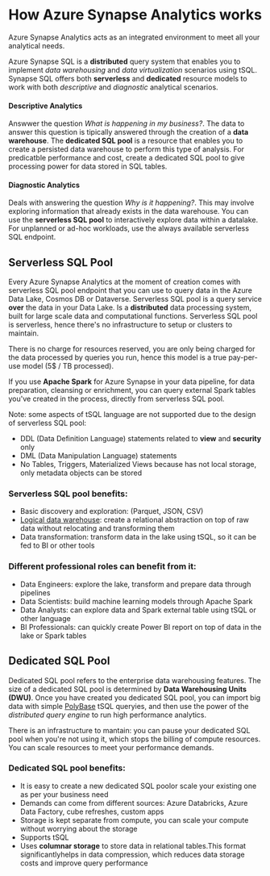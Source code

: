 # How Azure Synapse Analytics works
Azure Synapse Analytics acts as an integrated environment to meet all your analytical needs.

Azure Synapse SQL is a **distributed** query system that enables you to implement *data warehousing* and *data virtualization* scenarios using tSQL.
Synapse SQL offers both **serverless** and **dedicated** resource models to work with both *descriptive* and *diagnostic* analytical scenarios.

#### Descriptive Analytics
Answwer the question *What is happening in my business?*. The data to answer this question is tipically answered through the creation of a **data warehouse**. The **dedicated SQL pool** is a resource that enables you to create a persisted data warehouse to perform this type of analysis. For predicatble performance and cost, create a dedicated SQL pool to give processing power for data stored in SQL tables.

#### Diagnostic Analytics
Deals with answering the question *Why is it happening?*. This may involve exploring information that already exists in the data warehouse. You can use the **serverless SQL pool** to interactively explore data within a datalake. For unplanned or ad-hoc workloads, use the always available serverless SQL endpoint.

## Serverless SQL Pool
Every Azure Synapse Analytics at the moment of creation comes with serverless SQL pool endpoint that you can use to query data in the Azure Data Lake, Cosmos DB or Dataverse. Serverless SQL pool is a query service **over** the data in your Data Lake. Is a **distributed** data processing system, built for large scale data and computational functions. Serverless SQL pool is serverless, hence there's no infrastructure to setup or clusters to maintain.

There is no charge for resources reserved, you are only being charged for the data processed by queries you run, hence this model is a true pay-per-use model (5$ / TB processed).

If you use **Apache Spark** for Azure Synapse in your data pipeline, for data preparation, cleansing or enrichment, you can query external Spark tables you've created in the process, directly from serverless SQL pool.

Note: some aspects of tSQL language are not supported due to the design of serverless SQL pool:
 - DDL (Data Definition Language) statements related to **view** and **security** only
 - DML (Data Manipulation Language) statements
 - No Tables, Triggers, Materialized Views because has not local storage, only metadata objects can be stored

### Serverless SQL pool benefits:
 - Basic discovery and exploration: (Parquet, JSON, CSV)
 - [Logical data warehouse](https://docs.microsoft.com/en-us/azure/synapse-analytics/sql/tutorial-logical-data-warehouse): create a relational abstraction on top of raw data without relocating and transforming them
 - Data transformation: transform data in the lake using tSQL, so it can be fed to BI or other tools
 
### Different professional roles can benefit from it:
 - Data Engineers: explore the lake, transform and prepare data through pipelines
 - Data Scientists: build machine learning models through Apache Spark
 - Data Analysts: can explore data and Spark external table using tSQL or other language
 - BI Professionals: can quickly create Power BI report on top of data in the lake or Spark tables


## Dedicated SQL Pool
Dedicated SQL pool refers to the enterprise data warehousing features. The size of a dedicated SQL pool is determined by **Data Warehousing Units (DWU)**. Once you have created you dedicated SQL pool, you can import big data with simple [PolyBase](https://github.com/yougnoli/Azure-Synapse/blob/main/01/Intro02-Polybase.md) tSQL queryies, and then use the power of the *distributed query engine* to run high performance analytics.

There is an infrastructure to mantain: you can pause your dedicated SQL pool when you're not using it, which stops the billing of compute resources. You can scale resources to meet your performance demands.

### Dedicated SQL pool benefits:
 - It is easy to create a new dedicated SQL poolor scale your existing one as per your business need
 - Demands can come from different sources: Azure Databricks, Azure Data Factory, cube refreshes, custom apps
 - Storage is kept separate from compute, you can scale your compute without worrying about the storage
 - Supports tSQL
 - Uses **columnar storage** to store data in relational tables.This format significantlyhelps in data compression, which reduces data storage costs and improve query performance
